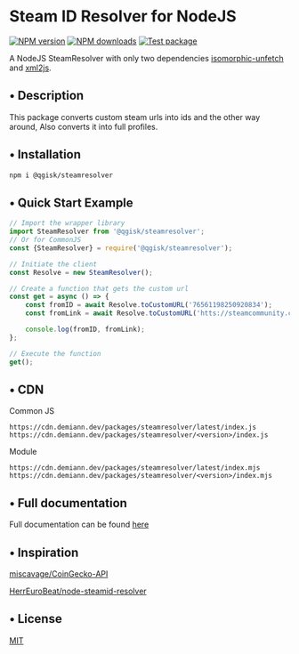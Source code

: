 # Steam ID Resolver for NodeJS

<span class="badge-npmversion"><a href="https://www.npmjs.com/package/@qgisk/steamresolver" title="View this project on NPM"><img src="https://img.shields.io/npm/v/@qgisk/steamresolver.svg" alt="NPM version"/></a></span>
<span class="badge-npmdownloads"><a href="https://www.npmjs.org/package/@qgisk/steamresolver" title="View this project on NPM"><img src="https://img.shields.io/npm/dm/@qgisk/steamresolver.svg" alt="NPM downloads" /></a></span>
[![Test package](https://github.com/QGIsK/steamResolver/actions/workflows/test.js.yml/badge.svg?branch=main)](https://github.com/QGIsK/steamResolver/actions/workflows/test.js.yml)

A NodeJS SteamResolver with only two dependencies [isomorphic-unfetch](https://www.npmjs.com/package/isomorphic-unfetch) and [xml2js](https://www.npmjs.com/package/xml2js).

## • Description

This package converts custom steam urls into ids and the other way around, Also converts it into full profiles.

## • Installation

```bash
npm i @qgisk/steamresolver
```

## • Quick Start Example

```javascript
// Import the wrapper library
import SteamResolver from '@qgisk/steamresolver';
// Or for CommonJS
const {SteamResolver} = require('@qgisk/steamresolver');

// Initiate the client
const Resolve = new SteamResolver();

// Create a function that gets the custom url
const get = async () => {
    const fromID = await Resolve.toCustomURL('76561198250920834');
    const fromLink = await Resolve.toCustomURL('htts://steamcommunity.com/profiles/76561198250920834');

    console.log(fromID, fromLink);
};

// Execute the function
get();
```

## • CDN

Common JS
```
https://cdn.demiann.dev/packages/steamresolver/latest/index.js
https://cdn.demiann.dev/packages/steamresolver/<version>/index.js
```

Module
```
https://cdn.demiann.dev/packages/steamresolver/latest/index.mjs
https://cdn.demiann.dev/packages/steamresolver/<version>/index.mjs
```

## • Full documentation

Full documentation can be found [here](https://steamresolver.docs.demiann.dev)

## • Inspiration

[miscavage/CoinGecko-API](https://github.com/miscavage/CoinGecko-API/)

[HerrEuroBeat/node-steamid-resolver](https://github.com/HerrEurobeat/node-steamid-resolver/)

## • License

[MIT](LICENSE)
